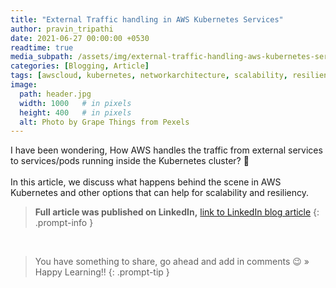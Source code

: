 ```yaml
---
title: "External Traffic handling in AWS Kubernetes Services"
author: pravin_tripathi
date: 2021-06-27 00:00:00 +0530
readtime: true
media_subpath: /assets/img/external-traffic-handling-aws-kubernetes-services/
categories: [Blogging, Article]
tags: [awscloud, kubernetes, networkarchitecture, scalability, resiliency]
image:
  path: header.jpg
  width: 1000   # in pixels
  height: 400   # in pixels
  alt: Photo by Grape Things from Pexels
---
```


I have been wondering, How AWS handles the traffic from external services to services/pods running inside the Kubernetes cluster? 🤨  
&nbsp;  
In this article, we discuss what happens behind the scene in AWS Kubernetes and other options that can help for scalability and resiliency.

> **Full article was published on LinkedIn,** [link to LinkedIn blog article][article-link]
{: .prompt-info }

&nbsp;
> You have something to share, go ahead and add in comments 😉 » Happy Learning!!
{: .prompt-tip }

[article-link]: https://www.linkedin.com/pulse/external-traffic-handling-aws-kubernetes-services-pravin-tripathi/
